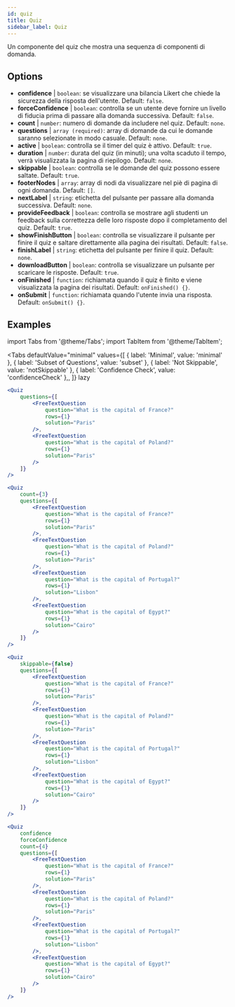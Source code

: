 ```yaml
---
id: quiz 
title: Quiz
sidebar_label: Quiz
---
```


Un componente del quiz che mostra una sequenza di componenti di domanda.

## Options

* __confidence__ | `boolean`: se visualizzare una bilancia Likert che chiede la sicurezza della risposta dell'utente. Default: `false`.
* __forceConfidence__ | `boolean`: controlla se un utente deve fornire un livello di fiducia prima di passare alla domanda successiva. Default: `false`.
* __count__ | `number`: numero di domande da includere nel quiz. Default: `none`.
* __questions__ | `array (required)`: array di domande da cui le domande saranno selezionate in modo casuale. Default: `none`.
* __active__ | `boolean`: controlla se il timer del quiz è attivo. Default: `true`.
* __duration__ | `number`: durata del quiz (in minuti); una volta scaduto il tempo, verrà visualizzata la pagina di riepilogo. Default: `none`.
* __skippable__ | `boolean`: controlla se le domande del quiz possono essere saltate. Default: `true`.
* __footerNodes__ | `array`: array di nodi da visualizzare nel piè di pagina di ogni domanda. Default: `[]`.
* __nextLabel__ | `string`: etichetta del pulsante per passare alla domanda successiva. Default: `none`.
* __provideFeedback__ | `boolean`: controlla se mostrare agli studenti un feedback sulla correttezza delle loro risposte dopo il completamento del quiz. Default: `true`.
* __showFinishButton__ | `boolean`: controlla se visualizzare il pulsante per finire il quiz e saltare direttamente alla pagina dei risultati. Default: `false`.
* __finishLabel__ | `string`: etichetta del pulsante per finire il quiz. Default: `none`.
* __downloadButton__ | `boolean`: controlla se visualizzare un pulsante per scaricare le risposte. Default: `true`.
* __onFinished__ | `function`: richiamata quando il quiz è finito e viene visualizzata la pagina dei risultati. Default: `onFinished() {}`.
* __onSubmit__ | `function`: richiamata quando l'utente invia una risposta. Default: `onSubmit() {}`.


## Examples

import Tabs from '@theme/Tabs';
import TabItem from '@theme/TabItem';

<Tabs
    defaultValue="minimal"
    values={[
        { label: 'Minimal', value: 'minimal' },
        { label: 'Subset of Questions', value: 'subset' },
        { label: 'Not Skippable', value: 'notSkippable' },
        { label: 'Confidence Check', value: 'confidenceCheck' },,
    ]}
    lazy
>

<TabItem value="minimal">

```jsx live
<Quiz
    questions={[
        <FreeTextQuestion 
            question="What is the capital of France?" 
            rows={1} 
            solution="Paris" 
        />,
        <FreeTextQuestion 
            question="What is the capital of Poland?" 
            rows={1} 
            solution="Paris" 
        />
    ]}
/>
```
</TabItem>

<TabItem value="subset">

```jsx live
<Quiz
    count={3}
    questions={[
        <FreeTextQuestion 
            question="What is the capital of France?" 
            rows={1} 
            solution="Paris" 
        />,
        <FreeTextQuestion 
            question="What is the capital of Poland?" 
            rows={1} 
            solution="Paris" 
        />,
        <FreeTextQuestion 
            question="What is the capital of Portugal?" 
            rows={1} 
            solution="Lisbon" 
        />,     
        <FreeTextQuestion 
            question="What is the capital of Egypt?" 
            rows={1} 
            solution="Cairo" 
        />
    ]}
/>
```
</TabItem>

<TabItem value="notSkippable" >

```jsx live
<Quiz
    skippable={false}
    questions={[
        <FreeTextQuestion 
            question="What is the capital of France?" 
            rows={1} 
            solution="Paris" 
        />,
        <FreeTextQuestion 
            question="What is the capital of Poland?" 
            rows={1} 
            solution="Paris" 
        />,
        <FreeTextQuestion 
            question="What is the capital of Portugal?" 
            rows={1} 
            solution="Lisbon" 
        />,     
        <FreeTextQuestion 
            question="What is the capital of Egypt?" 
            rows={1} 
            solution="Cairo" 
        />
    ]}
/>
```
</TabItem>

<TabItem value="confidenceCheck">

```jsx live
<Quiz
    confidence
    forceConfidence
    count={4}
    questions={[
        <FreeTextQuestion 
            question="What is the capital of France?" 
            rows={1} 
            solution="Paris" 
        />,
        <FreeTextQuestion 
            question="What is the capital of Poland?" 
            rows={1} 
            solution="Paris" 
        />,
        <FreeTextQuestion 
            question="What is the capital of Portugal?" 
            rows={1} 
            solution="Lisbon" 
        />,     
        <FreeTextQuestion 
            question="What is the capital of Egypt?" 
            rows={1} 
            solution="Cairo" 
        />
    ]}
/>
```
</TabItem>

</Tabs>
